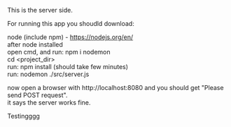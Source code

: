 This is the server side.

For running this app you shoudld download:

node (include npm) - https://nodejs.org/en/ <br/>
after node installed <br/>
open cmd, and run: npm i nodemon <br/>
cd <project_dir> <br/>
run: npm install (should take few minutes) <br/>
run: nodemon ./src/server.js <br/>

now open a browser with http://localhost:8080 and you should get "Please send POST request". <br/>
it says the server works fine.

Testingggg
